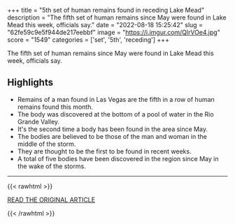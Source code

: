 +++
title = "5th set of human remains found in receding Lake Mead"
description = "The fifth set of human remains since May were found in Lake Mead this week, officials say."
date = "2022-08-18 15:25:42"
slug = "62fe59c9e5f944de217eebbf"
image = "https://i.imgur.com/QlrVOe4.jpg"
score = "1549"
categories = ['set', '5th', 'receding']
+++

The fifth set of human remains since May were found in Lake Mead this week, officials say.

## Highlights

- Remains of a man found in Las Vegas are the fifth in a row of human remains found this month.
- The body was discovered at the bottom of a pool of water in the Rio Grande Valley.
- It's the second time a body has been found in the area since May.
- The bodies are believed to be those of the man and woman in the middle of the storm.
- They are thought to be the first to be found in recent weeks.
- A total of five bodies have been discovered in the region since May in the wake of the storms.

---

{{< rawhtml >}}
  <p class="article-category">
    <a target="_blank" href="https://abcnews.go.com/US/5th-set-human-remains-found-receding-lake-mead/story?id=88512428">READ THE ORIGINAL ARTICLE</a>
  </p>
{{< /rawhtml >}}
